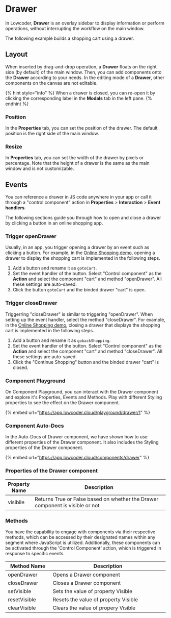 # Drawer

In Lowcoder, **Drawer** is an overlay sidebar to display information or perform operations, without interrupting the workflow on the main window.

The following example builds a shopping cart using a drawer.

## Layout

When inserted by drag-and-drop operation, a **Drawer** floats on the right side (by default) of the main window. Then, you can add components onto the **Drawer** according to your needs. In the editing mode of a **Drawer**, other components on the canvas are not editable.

{% hint style="info" %}
When a drawer is closed, you can re-open it by clicking the corresponding label in the **Modals** tab in the left pane.
{% endhint %}

### Position

In the **Properties** tab, you can set the position of the drawer. The default position is the right side of the main window.

### Resize

In **Properties** tab, you can set the width of the drawer by pixels or percentage. Note that the height of a drawer is the same as the main window and is not customizable.

## Events

You can reference a drawer in JS code anywhere in your app or call it through a "control component" action in **Properties** > **Interaction** > **Event handlers**.

The following sections guide you through how to open and close a drawer by clicking a button in an online shopping app.

### Trigger openDrawer

Usually, in an app, you trigger opening a drawer by an event such as clicking a button. For example, in the [Online Shopping demo](https://cloud.lowcoder.dev/apps/63a422a344075b798fe3ae06/view), opening a drawer to display the shopping cart is implemented in the following steps.

1. Add a button and rename it as `gotoCart`.
2. Set the event handler of the button. Select "Control component" as the **Action** and select the component "cart" and method "openDrawer". All these settings are auto-saved.
3. Click the button `gotoCart` and the binded drawer "cart" is open.

### Trigger closeDrawer

Triggerring "closeDrawer" is similar to triggering "openDrawer". When setting up the event handler, select the method "closeDrawer". For example, in the [Online Shopping demo](https://cloud.lowcoder.dev/apps/63a422a344075b798fe3ae06/view), closing a drawer that displays the shopping cart is implemented in the following steps.

1. Add a button and rename it as `gobackShopping`.
2. Set the event handler of the button. Select "Control component" as the **Action** and select the component "cart" and method "closeDrawer". All these settings are auto-saved.
3. Click the "Continue Shopping" button and the binded drawer "cart" is closed.

### Component Playground

On Component Playground, you can interact with the Drawer component and explore it's Properties, Events and Methods. Play with different Styling properties to see the effect on the Drawer component.

{% embed url="https://app.lowcoder.cloud/playground/drawer/1" %}

### Component Auto-Docs

In the Auto-Docs of Drawer component, we have shown how to use different properties of the Drawer component. It also includes the Styling properties of the Drawer component.

{% embed url="https://app.lowcoder.cloud/components/drawer" %}

### Properties of the Drawer component

<table><thead><tr><th>Property Name</th><th width="425.77734375">Description</th></tr></thead><tbody><tr><td>visibile</td><td>Returns True or False based on whether the Drawer component is visible or not</td></tr></tbody></table>

### Methods

You have the capability to engage with components via their respective methods, which can be accessed by their designated names within any segment where JavaScript is utilized. Additionally, these components can be activated through the 'Control Component' action, which is triggered in response to specific events.

<table><thead><tr><th width="140.265625">Method Name</th><th width="477.546875">Description</th></tr></thead><tbody><tr><td>openDrawer</td><td>Opens a Drawer component</td></tr><tr><td>closeDrawer</td><td>Closes a Drawer component</td></tr><tr><td>setVisible</td><td>Sets the value of property Visible</td></tr><tr><td>resetVisible</td><td>Resets the value of property Visible</td></tr><tr><td>clearVisible</td><td>Clears the value of propery Visible</td></tr></tbody></table>

